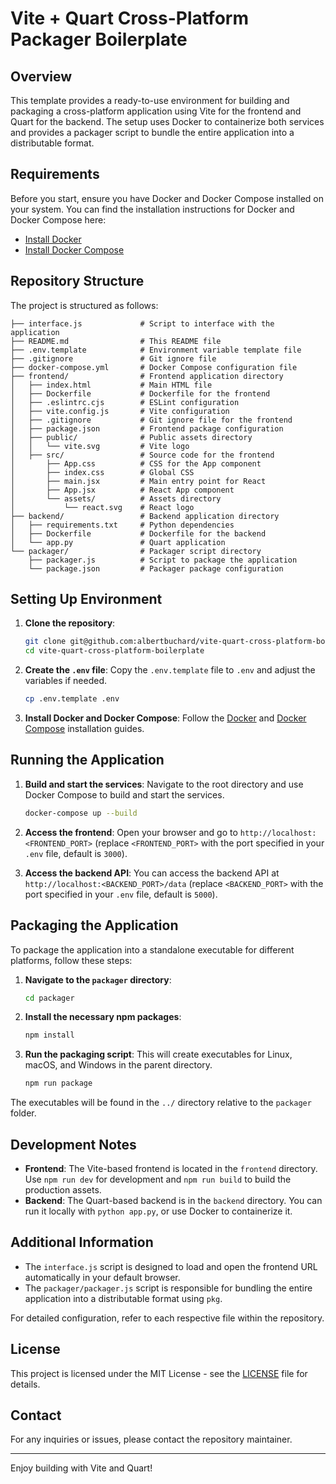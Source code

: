 # Vite + Quart Cross-Platform Packager Boilerplate

## Overview

This template provides a ready-to-use environment for building and packaging a cross-platform application using Vite for the frontend and Quart for the backend. The setup uses Docker to containerize both services and provides a packager script to bundle the entire application into a distributable format.

## Requirements

Before you start, ensure you have Docker and Docker Compose installed on your system. You can find the installation instructions for Docker and Docker Compose here:
- [Install Docker](https://docs.docker.com/get-docker/)
- [Install Docker Compose](https://docs.docker.com/compose/install/)

## Repository Structure

The project is structured as follows:

```
├── interface.js             # Script to interface with the application
├── README.md                # This README file
├── .env.template            # Environment variable template file
├── .gitignore               # Git ignore file
├── docker-compose.yml       # Docker Compose configuration file
├── frontend/                # Frontend application directory
│   ├── index.html           # Main HTML file
│   ├── Dockerfile           # Dockerfile for the frontend
│   ├── .eslintrc.cjs        # ESLint configuration
│   ├── vite.config.js       # Vite configuration
│   ├── .gitignore           # Git ignore file for the frontend
│   ├── package.json         # Frontend package configuration
│   ├── public/              # Public assets directory
│   │   └── vite.svg         # Vite logo
│   ├── src/                 # Source code for the frontend
│       ├── App.css          # CSS for the App component
│       ├── index.css        # Global CSS
│       ├── main.jsx         # Main entry point for React
│       ├── App.jsx          # React App component
│       └── assets/          # Assets directory
│           └── react.svg    # React logo
├── backend/                 # Backend application directory
│   ├── requirements.txt     # Python dependencies
│   ├── Dockerfile           # Dockerfile for the backend
│   └── app.py               # Quart application
└── packager/                # Packager script directory
    ├── packager.js          # Script to package the application
    └── package.json         # Packager package configuration
```

## Setting Up Environment

1. **Clone the repository**:
   ```bash
   git clone git@github.com:albertbuchard/vite-quart-cross-platform-boilerplate.git
   cd vite-quart-cross-platform-boilerplate
   ```

2. **Create the `.env` file**:
   Copy the `.env.template` file to `.env` and adjust the variables if needed.
   ```bash
   cp .env.template .env
   ```

3. **Install Docker and Docker Compose**:
   Follow the [Docker](https://docs.docker.com/get-docker/) and [Docker Compose](https://docs.docker.com/compose/install/) installation guides.

## Running the Application

1. **Build and start the services**:
   Navigate to the root directory and use Docker Compose to build and start the services.
   ```bash
   docker-compose up --build
   ```

2. **Access the frontend**:
   Open your browser and go to `http://localhost:<FRONTEND_PORT>` (replace `<FRONTEND_PORT>` with the port specified in your `.env` file, default is `3000`).

3. **Access the backend API**:
   You can access the backend API at `http://localhost:<BACKEND_PORT>/data` (replace `<BACKEND_PORT>` with the port specified in your `.env` file, default is `5000`).

## Packaging the Application

To package the application into a standalone executable for different platforms, follow these steps:

1. **Navigate to the `packager` directory**:
   ```bash
   cd packager
   ```

2. **Install the necessary npm packages**:
   ```bash
   npm install
   ```

3. **Run the packaging script**:
   This will create executables for Linux, macOS, and Windows in the parent directory.
   ```bash
   npm run package
   ```

The executables will be found in the `../` directory relative to the `packager` folder.

## Development Notes

- **Frontend**: The Vite-based frontend is located in the `frontend` directory. Use `npm run dev` for development and `npm run build` to build the production assets.
- **Backend**: The Quart-based backend is in the `backend` directory. You can run it locally with `python app.py`, or use Docker to containerize it.

## Additional Information

- The `interface.js` script is designed to load and open the frontend URL automatically in your default browser.
- The `packager/packager.js` script is responsible for bundling the entire application into a distributable format using `pkg`.

For detailed configuration, refer to each respective file within the repository.

## License

This project is licensed under the MIT License - see the [LICENSE](LICENSE) file for details.

## Contact

For any inquiries or issues, please contact the repository maintainer.

---

Enjoy building with Vite and Quart!